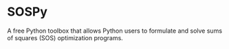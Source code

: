 # SOSPy
A free Python toolbox that allows Python users to formulate and solve sums of squares (SOS) optimization programs.
